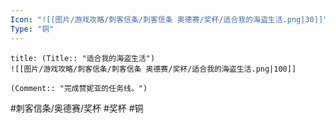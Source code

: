 ```yaml
---
Icon: "![[图片/游戏攻略/刺客信条/刺客信条 奥德赛/奖杯/适合我的海盗生活.png|30]]"
Type: "铜"
---
```

```ad-common-bronze-trophy
title: (Title:: "适合我的海盗生活")
![[图片/游戏攻略/刺客信条/刺客信条 奥德赛/奖杯/适合我的海盗生活.png|100]]

(Comment:: "完成赞妮亚的任务线。")
```

#刺客信条/奥德赛/奖杯 #奖杯 #铜
